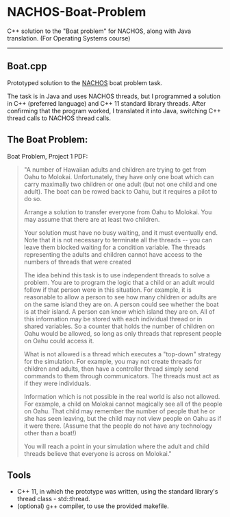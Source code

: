 # NACHOS-Boat-Problem
C++ solution to the "Boat problem" for NACHOS, along with Java translation. (For Operating Systems course)

---
## Boat.cpp
Prototyped solution to the [NACHOS](https://en.wikipedia.org/wiki/Not_Another_Completely_Heuristic_Operating_System) boat problem task. 

The task is in Java and uses NACHOS threads, but I programmed a solution in C++ (preferred language) and C++ 11 standard library threads. After confirming that the program worked, I translated it into Java, switching C++ thread calls to NACHOS thread calls.

## The Boat Problem:

Boat Problem, Project 1 PDF:
>"A number of Hawaiian adults and children are trying to get from Oahu to
>Molokai. Unfortunately, they have only one boat which can carry maximally two
>children or one adult (but not one child and one adult). The boat can be rowed
>back to Oahu, but it requires a pilot to do so.
>
>Arrange a solution to transfer everyone from Oahu to Molokai. You may assume
>that there are at least two children.
>
>Your solution must have no busy waiting, and it must eventually end. Note that it
>is not necessary to terminate all the threads -- you can leave them blocked waiting
>for a condition variable. The threads representing the adults and children cannot
>have access to the numbers of threads that were created
>
>The idea behind this task is to use independent threads to solve a problem. You
>are to program the logic that a child or an adult would follow if that person were
>in this situation. For example, it is reasonable to allow a person to see how many
>children or adults are on the same island they are on. A person could see whether
>the boat is at their island. A person can know which island they are on. All of this
>information may be stored with each individual thread or in shared variables. So a
>counter that holds the number of children on Oahu would be allowed, so long as
>only threads that represent people on Oahu could access it.
>
>What is not allowed is a thread which executes a "top-down" strategy for the
>simulation. For example, you may not create threads for children and adults, then
>have a controller thread simply send commands to them through communicators.
>The threads must act as if they were individuals.
>
>Information which is not possible in the real world is also not allowed. For
>example, a child on Molokai cannot magically see all of the people on Oahu. That
>child may remember the number of people that he or she has seen leaving, but the
>child may not view people on Oahu as if it were there. (Assume that the people do
>not have any technology other than a boat!)
>
>You will reach a point in your simulation where the adult and child threads
>believe that everyone is across on Molokai."

## Tools

<ul>
  <li>C++ 11, in which the prototype was written, using the standard library's thread class - std::thread.</li>
  <li>(optional) g++ compiler, to use the provided makefile.</li>
</ul>
